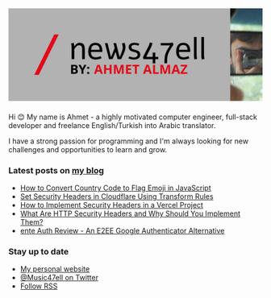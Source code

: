 ## [![Music47ell header](https://github.com/Music47ell/Music47ell/blob/main/assets/github-header.png)](https://www.news47ell.com)

Hi 😊 My name is Ahmet - a highly motivated computer engineer, full-stack developer and freelance English/Turkish into Arabic translator.

I have a strong passion for programming and I'm always looking for new challenges and opportunities to learn and grow.

### Latest posts on [my blog](https://www.news47ell.com)

<!-- BLOG-POST-LIST:START -->
- [How to Convert Country Code to Flag Emoji in JavaScript](https://ahmetalmaz.com/blog/country-code-flag-emoji)
- [Set Security Headers in Cloudflare Using Transform Rules](https://ahmetalmaz.com/blog/security-headers-cloudflare-transform-rules)
- [How to Implement Security Headers in a Vercel Project](https://ahmetalmaz.com/blog/security-headers-vercel)
- [What Are HTTP Security Headers and Why Should You Implement Them?](https://ahmetalmaz.com/blog/security-headers)
- [ente Auth Review - An E2EE Google Authenticator Alternative](https://ahmetalmaz.com/blog/ente-authenticator-review-e2ee-google-authenticator-alternative)
<!-- BLOG-POST-LIST:END -->

### Stay up to date

- [My personal website](https://news47ell.com/)
- [@Music47ell on Twitter](https://twitter.com/Music47ell)
- [Follow RSS](https://www.news47ell.com/feed.xml)